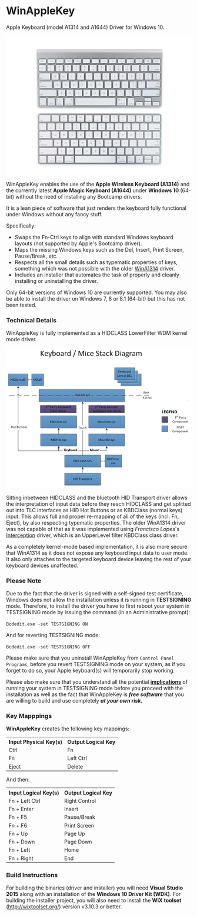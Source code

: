 # WinAppleKey
Apple Keyboard (model A1314 and A1644) Driver for Windows 10.

![keyboards](keyboards.png)

WinAppleKey enables the use of the **Apple Wireless Keyboard (A1314)** and the currently latest **Apple Magic Keyboard (A1644)**
under **Windows 10** (64-bit) without the need of installing any Bootcamp drivers. 

It is a lean piece of software 
that just renders the keyboard fully functional under Windows without any fancy stuff.

Specifically: 
- Swaps the Fn-Ctrl keys to align with standard Windows keyboard layouts (not supported by Apple's Bootcamp driver).
- Maps the missing Windows keys such as the Del, Insert, Print Screen, Pause/Break, etc.
- Respects all the small details such as typematic properties of keys, something which was not possible with the older [WinA1314](https://github.com/samartzidis/WinA1314) driver.
- Includes an installer that automates the task of properly and cleanly installing or uninstalling the driver.

Only 64-bit versions of Windows 10 are currently supported. You may also be able to install the driver on Windows 7, 8 or 8.1 (64-bit) but this has not been tested.

### Technical Details
WinAppleKey is fully implemented as a HIDCLASS LowerFilter WDM kernel mode driver. 

![keyboard-driver-stack](keyboard-driver-stack.png)

Sitting inbetween HIDCLASS and the bluetooth HID Transport driver allows the interpretation of input data 
before they reach HIDCLASS and get splitted out into TLC interfaces as HID Hot Buttons or as KBDClass (normal keys) input. 
This allows full and proper re-mapping of all of the keys (incl. Fn, Eject), by also respecting typematic properties. 
The older WinA1314 driver was not capable of that as it was implemented using *Francisco Lopes*'s [Interception](http://www.oblita.com/interception.html) driver, 
which is an UpperLevel filter KBDClass class driver. 

As a completely kernel-mode based implementation, it is also more secure that WinA1314 
as it does not expose any keyboard input data to user mode. It also only attaches to the targeted keyboard device
leaving the rest of your keyboard devices unaffected.


### Please Note
Due to the fact that the driver is signed with a self-signed test certificate, Windows does not allow the installation unless it is 
running in **TESTSIGNING** mode. Therefore, to install the driver you have to first reboot your system in TESTSIGNING mode
by issuing the command (in an Administrative prompt): 

``` Bcdedit.exe -set TESTSIGNING ON ```

And for reverting TESTSIGNING mode:

``` Bcdedit.exe -set TESTSIGNING OFF ```

Please make sure that you uninstall WinAppleKey from ```Control Panel``` ```Programs```, before you revert TESTSIGNING mode on your system, as if you forget to do so, your Apple keyboard(s) will temporarily stop working.

Please also make sure that you understand all the potential **[implications](https://msdn.microsoft.com/en-us/windows/hardware/drivers/install/the-testsigning-boot-configuration-option)** of running your system in TESTSIGNING mode before you proceed with the installation as well as the fact that WinAppleKey is ***free software*** that you are willing to build and use completely ***at your own risk.***


### Key Mapppings

**WinAppleKey** creates the following key mappings:

  <table>
    <tr>
      <th>Input Physical Key(s)</th>
      <th>Output Logical Key</th>
    </tr>
    <tr>
      <td>Ctrl</td><td>Fn</td>
    </tr>
    <tr>
      <td>Fn</td><td>Left Ctrl</td>
    </tr>
    <tr>
      <td>Eject</td><td>Delete</td>
    </tr>
  </table>

  And then:

  <table>
    <tr>
      <th>Input Logical Key(s)</th>
      <th>Output Logical Key</th>
    </tr>
    <tr>
      <td>Fn + Left Ctrl</td><td>Right Control</td>
    </tr>
    <tr>
      <td>Fn + Enter</td><td>Insert</td>
    </tr>
    <tr>
      <td>Fn + F5</td><td>Pause/Break</td>
    </tr>
    <tr>
      <td>Fn + F6</td><td>Print Screen</td>
    </tr>
    <tr>
      <td>Fn + Up</td><td>Page Up</td>
    </tr>
    <tr>
      <td>Fn + Down</td><td>Page Down</td>
    </tr>
    <tr>
      <td>Fn + Left</td><td>Home</td>
    </tr>
    <tr>
      <td>Fn + Right</td><td>End</td>
    </tr>
  </table>

### Build Instructions

  For building the binaries (driver and installer) you will need **Visual Studio 2015** along with an installation of the 
  **Windows 10 Driver Kit (WDK)**. For building the installer project, you will also need to install the **WiX toolset** (http://wixtoolset.org/) version v3.10.3
  or better. 
